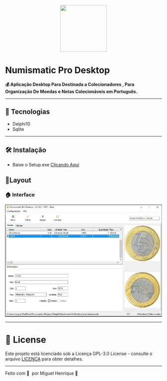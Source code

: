 <div style='text-align:center'>
  <img src='.github/NumismaticPro_Icon.ico' style='width:150px;height:150px;'/>
 </div>

# Numismatic Pro Desktop

**💰 Aplicação Desktop Para Destinada a Colecionadores , Para Organização De Moedas e Notas Colecionáveis em Português.**

---

## 🚀 Tecnologias

- Delphi10
- Sqlite
---
## 🛠️ Instalação

 - Baixe o Setup.exe [Clicando Aqui]()
## **🎨Layout**

### 🏠 Interface

![.github/interface.jpeg](.github/interface.jpeg)

 ***
 # 📝 License


Este projeto está licenciado sob a Licença  GPL-3.0 License - consulte o arquivo [LICENÇA](LICENSE) para obter detalhes.

***
Feito com 💜 &nbsp;por Miguel Henrique 👋
